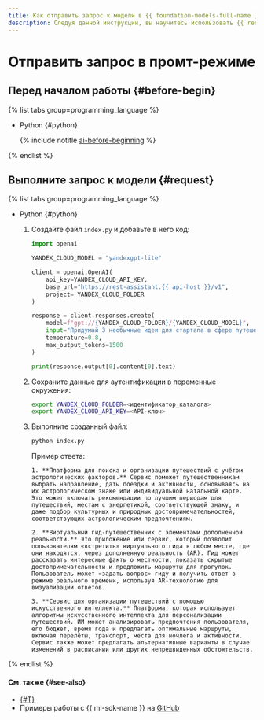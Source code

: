 ```yaml
---
title: Как отправить запрос к модели в {{ foundation-models-full-name }}
description: Следуя данной инструкции, вы научитесь использовать {{ responses-api }} в {{ foundation-models-full-name }}, чтобы отправить запрос к {{ gpt-lite }}.
---
```


# Отправить запрос в промт-режиме

## Перед началом работы {#before-begin}

{% list tabs group=programming_language %}

- Python {#python}

  {% include notitle [ai-before-beginning](../../../_includes/ai-studio/yandexgpt/ai-before-beginning.md) %}

{% endlist %}


## Выполните запрос к модели {#request}

{% list tabs group=programming_language %}

- Python {#python}

  1. Создайте файл `index.py` и добавьте в него код:

      ```python
      import openai

      YANDEX_CLOUD_MODEL = "yandexgpt-lite"

      client = openai.OpenAI(
          api_key=YANDEX_CLOUD_API_KEY,
          base_url="https://rest-assistant.{{ api-host }}/v1",
          project= YANDEX_CLOUD_FOLDER
      )

      response = client.responses.create(
          model=f"gpt://{YANDEX_CLOUD_FOLDER}/{YANDEX_CLOUD_MODEL}",
          input="Придумай 3 необычные идеи для стартапа в сфере путешествий.",
          temperature=0.8,
          max_output_tokens=1500
      )

      print(response.output[0].content[0].text)
      ```

  1. Сохраните данные для аутентификации в переменные окружения:

      ```bash
      export YANDEX_CLOUD_FOLDER=<идентификатор_каталога>
      export YANDEX_CLOUD_API_KEY=<API-ключ>
      ```

  1. Выполните созданный файл:

      ```bash
      python index.py
      ```

      Пример ответа:

      ```text
      1. **Платформа для поиска и организации путешествий с учётом астрологических факторов.** Сервис поможет путешественникам выбрать направление, даты поездки и активности, основываясь на их астрологическом знаке или индивидуальной натальной карте. Это может включать рекомендации по лучшим периодам для путешествий, местам с энергетикой, соответствующей знаку, и даже подбор культурных и природных достопримечательностей, соответствующих астрологическим предпочтениям.

      2. **Виртуальный гид-путешественник с элементами дополненной реальности.** Это приложение или сервис, который позволит пользователям «встретить» виртуального гида в любом месте, где они находятся, через дополненную реальность (AR). Гид может рассказать интересные факты о местности, показать скрытые достопримечательности и предложить маршруты для прогулок. Пользователь может «задать вопрос» гиду и получить ответ в режиме реального времени, используя AR-технологию для визуализации ответов.

      3. **Сервис для организации путешествий с помощью искусственного интеллекта.** Платформа, которая использует алгоритмы искусственного интеллекта для персонализации путешествий. ИИ может анализировать предпочтения пользователя, его бюджет, время года и предлагать оптимальные маршруты, включая перелёты, транспорт, места для ночлега и активности. Сервис также может предлагать альтернативные варианты в случае изменений в расписании или других непредвиденных обстоятельств.
      ```

{% endlist %}


#### См. также {#see-also}

* [{#T}](../../concepts/generation/index.md)
* Примеры работы с {{ ml-sdk-name }} на [GitHub](https://github.com/yandex-cloud/yandex-cloud-ml-sdk/tree/master/examples/sync/completions)
